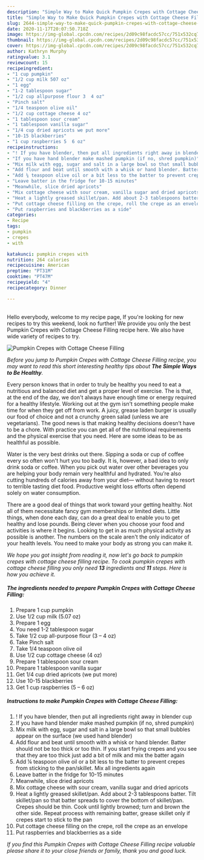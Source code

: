 ```yaml
---
description: "Simple Way to Make Quick Pumpkin Crepes with Cottage Cheese Filling"
title: "Simple Way to Make Quick Pumpkin Crepes with Cottage Cheese Filling"
slug: 2644-simple-way-to-make-quick-pumpkin-crepes-with-cottage-cheese-filling
date: 2020-11-17T20:07:50.718Z
image: https://img-global.cpcdn.com/recipes/2d09c98facdc57cc/751x532cq70/pumpkin-crepes-with-cottage-cheese-filling-recipe-main-photo.jpg
thumbnail: https://img-global.cpcdn.com/recipes/2d09c98facdc57cc/751x532cq70/pumpkin-crepes-with-cottage-cheese-filling-recipe-main-photo.jpg
cover: https://img-global.cpcdn.com/recipes/2d09c98facdc57cc/751x532cq70/pumpkin-crepes-with-cottage-cheese-filling-recipe-main-photo.jpg
author: Kathryn Murphy
ratingvalue: 3.1
reviewcount: 15
recipeingredient:
- "1 cup pumpkin"
- "1/2 cup milk 507 oz"
- "1 egg"
- "1-2 tablespoon sugar"
- "1/2 cup allpurpose flour 3  4 oz"
- "Pinch salt"
- "1/4 teaspoon olive oil"
- "1/2 cup cottage cheese 4 oz"
- "1 tablespoon sour cream"
- "1 tablespoon vanilla sugar"
- "1/4 cup dried apricots we put more"
- "10-15 blackberries"
- "1 cup raspberries 5  6 oz"
recipeinstructions:
- "! If you have blender, then put all ingredients right away in blender cup"
- "If you have hand blender make mashed pumpkin (if no, shred pumpkin)"
- "Mix milk with egg, sugar and salt in a large bowl so that small bubbles appear on the surface (we used hand blender)"
- "Add flour and beat until smooth with a whisk or hand blender. Batter should not be too thick or too thin. If you start frying crepes and you see that they are too thick just add a bit of milk and mix the batter again"
- "Add ¼ teaspoon olive oil or a bit less to the batter to prevent crepes from sticking to the pan/skillet. Mix all ingredients again"
- "Leave batter in the fridge for 10-15 minutes"
- "Meanwhile, slice dried apricots"
- "Mix cottage cheese with sour cream, vanilla sugar and dried apricots"
- "Heat a lightly greased skillet/pan. Add about 2-3 tablespoons batter. Tilt skillet/pan so that batter spreads to cover the bottom of skillet/pan. Crepes should be thin. Cook until lightly browned; turn and brown the other side. Repeat process with remaining batter, grease skillet only if crepes start to stick to the pan"
- "Put cottage cheese filling on the crepe, roll the crepe as an envelope"
- "Put raspberries and blackberries as a side"
categories:
- Recipe
tags:
- pumpkin
- crepes
- with

katakunci: pumpkin crepes with 
nutrition: 264 calories
recipecuisine: American
preptime: "PT31M"
cooktime: "PT47M"
recipeyield: "4"
recipecategory: Dinner

---
```

<br>
Hello everybody, welcome to my recipe page, If you're looking for new recipes to try this weekend, look no further! We provide you only the best Pumpkin Crepes with Cottage Cheese Filling recipe here. We also have wide variety of recipes to try.
<br>


![Pumpkin Crepes with Cottage Cheese Filling](https://img-global.cpcdn.com/recipes/2d09c98facdc57cc/751x532cq70/pumpkin-crepes-with-cottage-cheese-filling-recipe-main-photo.jpg)

<i>Before you jump to Pumpkin Crepes with Cottage Cheese Filling recipe, you may want to read this short interesting healthy tips about <strong>The Simple Ways to Be Healthy</strong>.</i>

Every person knows that in order to truly be healthy you need to eat a nutritious and balanced diet and get a proper level of exercise. The  is that, at the end of the day, we don't always have enough time or energy required for a healthy lifestyle. Working out at the gym isn't something people make time for when they get off from work. A juicy, grease laden burger is usually our food of choice and not a crunchy green salad (unless we are vegetarians). The good news is that making healthy decisions doesn’t have to be a chore. With practice you can get all of the nutritional requirements and the physical exercise that you need. Here are some ideas to be as healthful as possible.

Water is the very best drinks out there. Sipping a soda or cup of coffee every so often won't hurt you too badly. It is, however, a bad idea to only drink soda or coffee. When you pick out water over other beverages you are helping your body remain very healthful and hydrated. You’re also cutting hundreds of calories away from your diet— without having to resort to terrible tasting diet food. Productive weight loss efforts often depend solely on water consumption.

There are a good deal of things that work toward your getting healthy. Not all of them necessitate fancy gym memberships or limited diets. Little things, when done each day, can do a great deal to enable you to get healthy and lose pounds. Being clever when you choose your food and activities is where it begins. Looking to get in as much physical activity as possible is another. The numbers on the scale aren't the only indicator of your health levels. You need to make your body as strong you can make it. 


<i>We hope you got insight from reading it, now let's go back to pumpkin crepes with cottage cheese filling recipe. To cook pumpkin crepes with cottage cheese filling you only need <strong>13</strong> ingredients and <strong>11</strong> steps. Here is how you achieve it.
</i>

##### The ingredients needed to prepare Pumpkin Crepes with Cottage Cheese Filling:

1. Prepare 1 cup pumpkin
1. Use 1/2 cup milk (5.07 oz)
1. Prepare 1 egg
1. You need 1-2 tablespoon sugar
1. Take 1/2 cup all-purpose flour (3 – 4 oz)
1. Take Pinch salt
1. Take 1/4 teaspoon olive oil
1. Use 1/2 cup cottage cheese (4 oz)
1. Prepare 1 tablespoon sour cream
1. Prepare 1 tablespoon vanilla sugar
1. Get 1/4 cup dried apricots (we put more)
1. Use 10-15 blackberries
1. Get 1 cup raspberries (5 – 6 oz)


##### Instructions to make Pumpkin Crepes with Cottage Cheese Filling:

1. ! If you have blender, then put all ingredients right away in blender cup
1. If you have hand blender make mashed pumpkin (if no, shred pumpkin)
1. Mix milk with egg, sugar and salt in a large bowl so that small bubbles appear on the surface (we used hand blender)
1. Add flour and beat until smooth with a whisk or hand blender. Batter should not be too thick or too thin. If you start frying crepes and you see that they are too thick just add a bit of milk and mix the batter again
1. Add ¼ teaspoon olive oil or a bit less to the batter to prevent crepes from sticking to the pan/skillet. Mix all ingredients again
1. Leave batter in the fridge for 10-15 minutes
1. Meanwhile, slice dried apricots
1. Mix cottage cheese with sour cream, vanilla sugar and dried apricots
1. Heat a lightly greased skillet/pan. Add about 2-3 tablespoons batter. Tilt skillet/pan so that batter spreads to cover the bottom of skillet/pan. Crepes should be thin. Cook until lightly browned; turn and brown the other side. Repeat process with remaining batter, grease skillet only if crepes start to stick to the pan
1. Put cottage cheese filling on the crepe, roll the crepe as an envelope
1. Put raspberries and blackberries as a side


<i>If you find this Pumpkin Crepes with Cottage Cheese Filling recipe valuable please share it to your close friends or family, thank you and good luck.</i>
